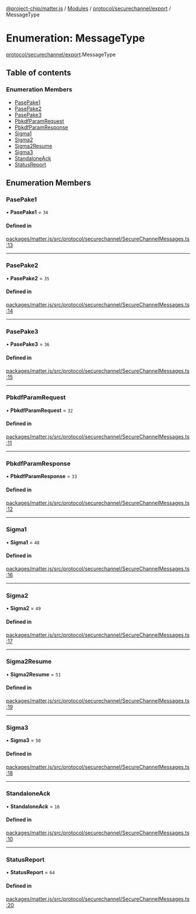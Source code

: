 [@project-chip/matter.js](../README.md) / [Modules](../modules.md) / [protocol/securechannel/export](../modules/protocol_securechannel_export.md) / MessageType

# Enumeration: MessageType

[protocol/securechannel/export](../modules/protocol_securechannel_export.md).MessageType

## Table of contents

### Enumeration Members

- [PasePake1](protocol_securechannel_export.MessageType.md#pasepake1)
- [PasePake2](protocol_securechannel_export.MessageType.md#pasepake2)
- [PasePake3](protocol_securechannel_export.MessageType.md#pasepake3)
- [PbkdfParamRequest](protocol_securechannel_export.MessageType.md#pbkdfparamrequest)
- [PbkdfParamResponse](protocol_securechannel_export.MessageType.md#pbkdfparamresponse)
- [Sigma1](protocol_securechannel_export.MessageType.md#sigma1)
- [Sigma2](protocol_securechannel_export.MessageType.md#sigma2)
- [Sigma2Resume](protocol_securechannel_export.MessageType.md#sigma2resume)
- [Sigma3](protocol_securechannel_export.MessageType.md#sigma3)
- [StandaloneAck](protocol_securechannel_export.MessageType.md#standaloneack)
- [StatusReport](protocol_securechannel_export.MessageType.md#statusreport)

## Enumeration Members

### PasePake1

• **PasePake1** = ``34``

#### Defined in

[packages/matter.js/src/protocol/securechannel/SecureChannelMessages.ts:13](https://github.com/project-chip/matter.js/blob/c15b1068/packages/matter.js/src/protocol/securechannel/SecureChannelMessages.ts#L13)

___

### PasePake2

• **PasePake2** = ``35``

#### Defined in

[packages/matter.js/src/protocol/securechannel/SecureChannelMessages.ts:14](https://github.com/project-chip/matter.js/blob/c15b1068/packages/matter.js/src/protocol/securechannel/SecureChannelMessages.ts#L14)

___

### PasePake3

• **PasePake3** = ``36``

#### Defined in

[packages/matter.js/src/protocol/securechannel/SecureChannelMessages.ts:15](https://github.com/project-chip/matter.js/blob/c15b1068/packages/matter.js/src/protocol/securechannel/SecureChannelMessages.ts#L15)

___

### PbkdfParamRequest

• **PbkdfParamRequest** = ``32``

#### Defined in

[packages/matter.js/src/protocol/securechannel/SecureChannelMessages.ts:11](https://github.com/project-chip/matter.js/blob/c15b1068/packages/matter.js/src/protocol/securechannel/SecureChannelMessages.ts#L11)

___

### PbkdfParamResponse

• **PbkdfParamResponse** = ``33``

#### Defined in

[packages/matter.js/src/protocol/securechannel/SecureChannelMessages.ts:12](https://github.com/project-chip/matter.js/blob/c15b1068/packages/matter.js/src/protocol/securechannel/SecureChannelMessages.ts#L12)

___

### Sigma1

• **Sigma1** = ``48``

#### Defined in

[packages/matter.js/src/protocol/securechannel/SecureChannelMessages.ts:16](https://github.com/project-chip/matter.js/blob/c15b1068/packages/matter.js/src/protocol/securechannel/SecureChannelMessages.ts#L16)

___

### Sigma2

• **Sigma2** = ``49``

#### Defined in

[packages/matter.js/src/protocol/securechannel/SecureChannelMessages.ts:17](https://github.com/project-chip/matter.js/blob/c15b1068/packages/matter.js/src/protocol/securechannel/SecureChannelMessages.ts#L17)

___

### Sigma2Resume

• **Sigma2Resume** = ``51``

#### Defined in

[packages/matter.js/src/protocol/securechannel/SecureChannelMessages.ts:19](https://github.com/project-chip/matter.js/blob/c15b1068/packages/matter.js/src/protocol/securechannel/SecureChannelMessages.ts#L19)

___

### Sigma3

• **Sigma3** = ``50``

#### Defined in

[packages/matter.js/src/protocol/securechannel/SecureChannelMessages.ts:18](https://github.com/project-chip/matter.js/blob/c15b1068/packages/matter.js/src/protocol/securechannel/SecureChannelMessages.ts#L18)

___

### StandaloneAck

• **StandaloneAck** = ``16``

#### Defined in

[packages/matter.js/src/protocol/securechannel/SecureChannelMessages.ts:10](https://github.com/project-chip/matter.js/blob/c15b1068/packages/matter.js/src/protocol/securechannel/SecureChannelMessages.ts#L10)

___

### StatusReport

• **StatusReport** = ``64``

#### Defined in

[packages/matter.js/src/protocol/securechannel/SecureChannelMessages.ts:20](https://github.com/project-chip/matter.js/blob/c15b1068/packages/matter.js/src/protocol/securechannel/SecureChannelMessages.ts#L20)
